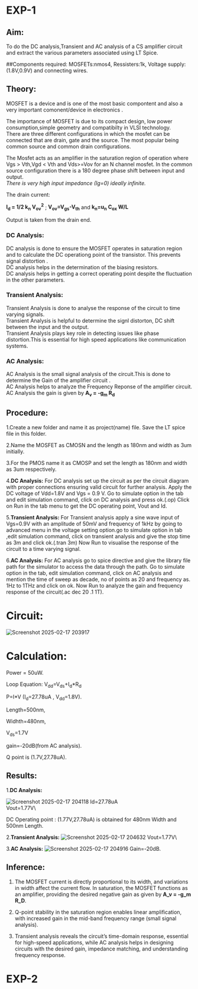 # EXP-1
## Aim:
To do the DC analysis,Transient and AC analysis of a CS amplifier circuit and 
extract the various parameters associated using LT Spice.

##Components required:
MOSFETs:nmos4, Ressisters:1k, Voltage supply:(1.8V,0.9V) and connecting wires.

## Theory:
MOSFET is a device and is one of the most basic compontent and also a very important comonent/device in electronics .

The importance of MOSFET is due to its compact design, low power consumption,simple geometry and compatibilty in VLSI technology.\
There are three different configurations in which the mosfet can be connected that are drain, gate and the source. The most popular being common source and common drain configurations.

The Mosfet acts as an amplifier in the saturation region of operation where Vgs > Vth,Vgd < Vth and Vds>=Vov for an N channel mosfet.
In the common source configuration there is a 180 degree phase shift between input and output. \
_There is very high input impedance (Ig=0) ideally infinite._

The drain current:

**I<sub>d</sub> = 1/2 k<sub>n</sub> V<sub>ov</sub><sup>2</sup>** ; **V<sub>ov</sub>=V<sub>gs</sub>-V<sub>th</sub>** and **k<sub>n</sub>=u<sub>n</sub> C<sub>ox</sub> W/L**

Output is taken from the drain end.

### DC Analysis:
DC analysis is done to ensure the MOSFET operates in saturation region and to calculate the DC operationg point of the transistor. This prevents signal distortion .\
DC analysis helps in the determination of the biasing resistors.\
DC analysis helps in getting a correct operating point despite the fluctuation in the other parameters.

### Transient Analysis:
Transient Analysis is done to analyse the response of the circuit to time varying signals.\
Transient Analysis is helpful to determine the signl distorton, DC shift between the input and the output.\
Transient Analysis plays key role in detecting issues like phase distortion.This is essential for high speed applications like communication systems.

### AC Analysis:
AC Analysis is the small signal analysis of the circuit.This is done to determine the Gain of the amplifier circuit .\
AC Analysis helps to analyze the Frequency Reponse of the amplifier circuit.\
AC Analysis the gain is given by **A<sub>v</sub> = -g<sub>m</sub> R<sub>d</sub>**

## Procedure:
1.Create a new folder and name it as project(name) file. Save the LT spice file in this folder.<br>

2.Name the MOSFET as CMOSN and the length as 180nm and width as 3um initially.<br>

3.For the PMOS name it as CMOSP and set the length as 180nm and width as 3um respectively.<br>

4.**DC Analysis:**
For DC analysis set up the circuit as per the circuit diagram with proper connections ensuring valid circuit for further analysis.
Apply the DC voltage of Vdd=1.8V and Vgs = 0.9 V. Go to simulate option in the tab and edit simulation command, click on DC analysis and press ok.(.op)
Click on Run in the tab menu to get the DC operating point, Vout and Id.<br>

5.**Transient Analysis:**
For Transient analysis apply a sine wave input of Vgs=0.9V with an amplitude of 50mV and frequency of 1kHz by going to advanced menu in the voltage setting option.go to simulate option in tab ,edit simulation command, click on transient analysis and give the stop time as 3m and click ok.(.tran 3m) Now Run to visualise the response of the circuit to a time varying signal.<br>

6.**AC Analysis:**
For AC analysis go to spice directive and give the library file path for the simulator to access the data through the path. Go to simulate option in the tab, edit simulation command, click on AC analysis and mention the time of sweep as decade, no of points as 20 and frequency as. 1Hz to 1THz and click on ok. Now Run to analyze the gain and frequency response of the circuit(.ac dec 20 .1 1T).<br>

# Circuit:
![Screenshot 2025-02-17 203917](https://github.com/user-attachments/assets/8c6db871-25f1-4069-a4d4-1286e52bab4a)

# Calculation:
Power = 50uW.

Loop Equation: V<sub>dd</sub>=V<sub>ds</sub>+I<sub>d</sub>*R<sub>d</sub>

P=I*V (I<sub>d</sub>=27.78uA , V<sub>dd</sub>=1.8V).

Length=500nm,

Widhth=480nm,

V<sub>ds</sub>=1.7V

gain=-20dB(from AC analysis).

Q point is (1.7V,27.78uA).

## Results:

1.**DC Analysis:**

![Screenshot 2025-02-17 204118](https://github.com/user-attachments/assets/c95c5c21-9757-497d-9dc8-ee631614e6e4)
Id=27.78uA\
Vout=1.77V\

DC Operating point : (1.77V,27.78uA) is obtained for 480nm Width and 500nm Length.

2.**Transient Analysis:**
![Screenshot 2025-02-17 204632](https://github.com/user-attachments/assets/4d358f3c-b4fd-497e-a654-bdc46b993b5e)
Vout=1.77V\

3.**AC Analysis:**
![Screenshot 2025-02-17 204916](https://github.com/user-attachments/assets/b67d11cd-7ecd-4f17-9ae1-9ff7505ca639)
Gain=-20dB.

## Inference:
1. The MOSFET current is directly proportional to its width, and variations in width affect the current flow. In saturation, the MOSFET functions as an amplifier, providing the desired negative gain as given by **A_v = -g_m R_D**.  

2. Q-point stability in the saturation region enables linear amplification, with increased gain in the mid-band frequency range (small signal analysis).  

3. Transient analysis reveals the circuit’s time-domain response, essential for high-speed applications, while AC analysis helps in designing circuits with the desired gain, impedance matching, and understanding frequency response.


# EXP-2

